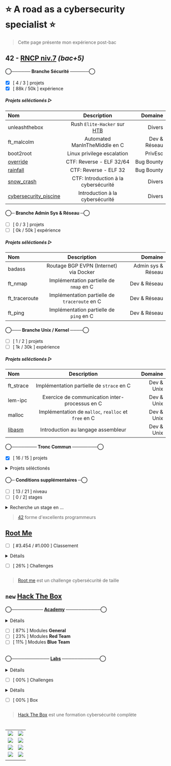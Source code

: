 # :star: A road as a cybersecurity specialist :star:
> Cette page présente mon expérience post-bac

## 42 - [RNCP niv.7](https://www.francecompetences.fr/recherche/rncp/36137/) *(bac+5)*

#### ◯────── Branche Sécurité ──────◯
- [x] [ 4 / 3 ] projets
- [x] [ 88k / 50k ] expérience
##### Projets séléctionés ▷
| Nom | Description | Domaine |
|:-|:-:|-:|
| unleashthebox | Rush `Elite-Hacker` sur [HTB](https://www.hackthebox.com/hacker/hacking-labs) | Divers |
| ft_malcolm | Automated ManInTheMiddle en C | Dev & Réseau |
| boot2root | Linux privilege escalation | PrivEsc |
| [override](https://github.com/Skalyaeve/over_ride) | CTF: Reverse - ELF 32/64 | Bug Bounty |
| [rainfall](https://github.com/Skalyaeve/rainfall) | CTF: Reverse - ELF 32 | Bug Bounty |
| [snow_crash](https://github.com/Skalyaeve/snow_crash) | CTF: Introduction à la cybersécurité | Divers |
| [cybersecurity_piscine](https://github.com/Skalyaeve/cybersecurity_piscine) | Introduction à la cybersécurité | Divers |

#### ◯─ Branche Admin Sys & Réseau ─◯
- [ ] [ 0 / 3 ] projets
- [ ] [ 0k / 50k ] expérience
##### Projets séléctionés ▷
| Nom | Description | Domaine |
|:-|:-:|-:|
| badass | Routage BGP EVPN (Internet) via Docker | Admin sys & Réseau |
| ft_nmap | Implémentation partielle de `nmap` en C | Dev & Réseau |
| ft_traceroute | Implémentation partielle de `traceroute` en C | Dev & Réseau |
| ft_ping | Implémentation partielle de `ping` en C | Dev & Réseau |

#### ◯─── Branche Unix / Kernel ────◯
- [ ] [ 1 / 2 ] projets
- [ ] [ 1k / 30k ] expérience
##### Projets séléctionés ▷
| Nom | Description | Domaine |
|:-|:-:|-:|
| ft_strace | Implémentation partielle de `strace` en C | Dev & Unix |
| lem-ipc | Exercice de communication inter-processus en C | Dev & Unix |
| malloc | Implémentation de `malloc`, `realloc` et `free` en C | Dev & Unix |
| [libasm](https://github.com/Skalyaeve/libasm) | Introduction au langage assembleur | Dev & Unix |
</details>

#### ◯──────── Tronc Commun ────────◯
- [x] [ 16 / 15 ] projets
<details><summary>Projets séléctionés</summary>

| Nom | Description | Domaine |
|:-|:-:|-:|
| [ft_transcendence](https://github.com/Skalyaeve/ft_transcendence) | Application web en Nest et React via Docker | Web Dev |
| [webserv](https://github.com/Skalyaeve/webserv) | Serveur HTTP/1.1 RFC complient en C++ | Dev & Web |
| [inception](https://github.com/Skalyaeve/inception) | Service Wordpress via Docker, Nginx et MariaDB | Admin sys & Web |
| [ft_containers](https://github.com/Skalyaeve/ft_containers) | Implémentation de quelques conteneurs C++ | Dev |
| [cpp_modules](https://github.com/Skalyaeve/cpp_modules) | Introduction au C++ | Dev |
| [cub3d](https://github.com/Skalyaeve/cub3d) | Raycaster (DOOM like) en C | Graphic Dev |
| [net_practice](https://github.com/Skalyaeve/net_practice) | Introduction à l'administration réseau | Réseau |
| [minishell](https://github.com/Skalyaeve/minishell) | Interpréteur de commandes Unix en C | Dev & Unix |
| [philosophers](https://github.com/Skalyaeve/philosophers) | Introduction au multi-threading | Dev |
| [pipex](https://github.com/Skalyaeve/pipex) | Exercice de redirection de flux Unix en C | Dev & Unix |
| [push_swap](https://github.com/Skalyaeve/push_swap) | Exercice d'algorithmie en C | Dev |
| [so_long](https://github.com/Skalyaeve/so_long) | Introduction au développement graphique en C | Graphic Dev |
| [born2beroot](https://github.com/Skalyaeve/born2beroot) | Introduction à la virtualisation | Admin sys & Unix |
| [ft_printf](https://github.com/Skalyaeve/ft_printf) | Implémentation partielle de `printf` en C | Dev |
| [get_next_line](https://github.com/Skalyaeve/get_next_line) | Exercice de parsing en C | Dev |
| [libft](https://github.com/Skalyaeve/libft) | Quelques fonctions de la libc en C | Dev |
</details>

#### ◯─ Conditions supplémentaires ─◯
- [ ] [ 13 / 21 ] niveau
- [ ] [ 0 / 2] stages

<details><summary>Recherche un stage en ...</summary>

- Pentest
- Bug bounty hunt
- Security dev
</details>

> [42](https://42.fr/) forme d'excellents programmeurs

## [Root Me](https://www.root-me.org/Skalyaeve)
- [ ] [ #3.454 / #1.000 ] Classement
<details><summary>Détails

- [ ] [ 26% ] Challenges
</summary>

- [ ] [ 72% ] [Programmation](https://www.root-me.org/fr/Challenges/Programmation/)
- [ ] [ 21% ] [App - Système](https://www.root-me.org/fr/Challenges/App-Systeme/)
- [ ] [ 78% ] [App - Script](https://www.root-me.org/fr/Challenges/App-Script/)
- [ ] [ 30% ] [Cracking](https://www.root-me.org/fr/Challenges/Cracking/)
- [ ] [ 55% ] [Réseau](https://www.root-me.org/fr/Challenges/Reseau/)
- [ ] [ 21% ] [Web - Client](https://www.root-me.org/fr/Challenges/Web-Client/)
- [ ] [ 22% ] [Web - Serveur](https://www.root-me.org/fr/Challenges/Web-Serveur/)
- [ ] [ 23% ] [Cryptanalyse](https://www.root-me.org/fr/Challenges/Cryptanalyse/)
- [ ] [ 26% ] [Stéganographie](https://www.root-me.org/fr/Challenges/Steganographie/)
- [ ] [ 02% ] [Forensic](https://www.root-me.org/fr/Challenges/Forensic/)
- [ ] [ 01% ] [Réaliste](https://www.root-me.org/fr/Challenges/Realiste/)
</details>

> [Root me](https://www.root-me.org) est un challenge cybersécurité de taille

## `new` [Hack The Box](https://app.hackthebox.com/profile/1772537)
#### ◯────────── [Academy](https://academy.hackthebox.com/catalogue) ───────────◯
<details><summary>Détails

- [ ] [ 87% ] Modules **General**
- [ ] [ 23% ] Modules **Red Team**
- [ ] [ 11% ] Modules **Blue Team**
</summary>

- [x] [InfoSec Foundations](https://academy.hackthebox.com/path/preview/information-security-foundations) skill path
- [x] [OS Fundamentals](https://academy.hackthebox.com/path/preview/operating-system-fundamentals) skill path
- [x] [Local PrivEsc](https://academy.hackthebox.com/path/preview/local-privilege-escalation) skill path
- [x] [Binary Exploitation](https://academy.hackthebox.com/path/preview/intro-to-binary-exploitation) skill path
- [x] [SOC Analyst Prerequisites](https://academy.hackthebox.com/path/preview/soc-analyst-prerequisites) skill path
- [x] [Basic Toolset](https://academy.hackthebox.com/path/preview/basic-toolset) skill path
- [ ] [ 43% ] [CREST CPSA/CRT Preparation](https://academy.hackthebox.com/path/preview/crest-cpsacrt-preparation) skill path
- [ ] [ 46% ] [CREST CCT APP Preparation](https://academy.hackthebox.com/path/preview/crest-cct-app-preparation) skill path
- [ ] [ 39% ] [CREST CCT INF Preparation](https://academy.hackthebox.com/path/preview/crest-cct-inf-preparation) skill path
- [ ] [ 43% ] [Penetration Tester](https://academy.hackthebox.com/path/preview/penetration-tester) job role path
- [ ] [ 47% ] [Bug Bounty Hunter](https://academy.hackthebox.com/path/preview/bug-bounty-hunter) job role path
- [ ] [ 27% ] [SOC Analyst](https://academy.hackthebox.com/path/preview/soc-analyst) job role path
</details>

#### ◯──────────── [Labs](https://www.hackthebox.com/hacker/hacking-labs) ────────────◯
<details><summary>Détails

- [ ] [ 00% ] Challenges
</summary>

- [ ] [ 02% ] Reversing
- [ ] [ 00% ] Web
- [ ] [ 00% ] Mobile
- [ ] [ 01% ] Pwn
- [ ] [ 00% ] GamePwn
- [ ] [ 00% ] Misc
- [ ] [ 01% ] Crypto
- [ ] [ 00% ] Forensics
- [ ] [ 00% ] OSINT
- [ ] [ 00% ] Hardware
- [ ] [ 00% ] Blockchain
</details>

<details><summary>Détails

- [ ] [ 00% ] Box
</summary>

- [ ] [ 00% ] Linux
- [ ] [ 01% ] Windows
- [ ] [ 00% ] Android
- [ ] [ 00% ] OpenBSD
- [ ] [ 00% ] FreeBSD
- [ ] [ 00% ] Solaris
- [ ] [ 00% ] Other
</details>

> [Hack The Box](https://www.hackthebox.com/) est une formation cybersécurité complète

#

|||
|-|-|
| ![](https://img.shields.io/badge/--41%25--%20600.989%20octets-%23f34b7d?style=for-the-badge&logo=cplusplus&logoColor=white&labelColor=424242) | ![](https://img.shields.io/badge/--30%25--%20446.062%20octets-%23555555?style=for-the-badge&logo=c&logoColor=white&labelColor=424242) |
| ![](https://img.shields.io/badge/--07%25--%20112.539%20octets-%2389e051?style=for-the-badge&logo=powershell&logoColor=white&labelColor=424242) | ![](https://img.shields.io/badge/--03%25--%20055.894%20octets-%233572a5?style=for-the-badge&logo=python&logoColor=white&labelColor=424242) |
| ![](https://img.shields.io/badge/--11%25--%20162.754%20octets-%233178c6?style=for-the-badge&logo=typescript&logoColor=white&labelColor=424242) | ![](https://img.shields.io/badge/--00%25--%20012.739%20octets-%23f1e05a?style=for-the-badge&logo=javascript&logoColor=white&labelColor=424242) |
| ![](https://img.shields.io/badge/--03%25--%20051.827%20octets-%23563d7c?style=for-the-badge&logo=css3&logoColor=white&labelColor=424242) | ![](https://img.shields.io/badge/--00%25--%20014.425%20octets-%23e34c26?style=for-the-badge&logo=html5&logoColor=white&labelColor=424242) |
| | |
